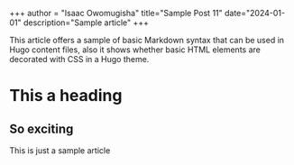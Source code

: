 +++ 
author = "Isaac Owomugisha" 
title="Sample Post 11" 
date="2024-01-01" 
description="Sample article"
+++

This article offers a sample of basic Markdown syntax that can be used in Hugo content files, also it shows whether basic HTML elements are decorated with CSS in a Hugo theme.

# This a heading
## So exciting
This is just a sample article
